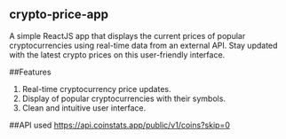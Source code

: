 ## crypto-price-app

A simple ReactJS app that displays the current prices of popular cryptocurrencies using real-time data from an external API. Stay updated with the latest crypto prices on this user-friendly interface.

##Features
1. Real-time cryptocurrency price updates.
2. Display of popular cryptocurrencies with their symbols.
3. Clean and intuitive user interface.

##API used
https://api.coinstats.app/public/v1/coins?skip=0


